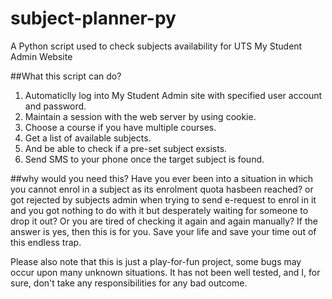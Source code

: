 # subject-planner-py
A Python script used to check subjects availability for UTS My Student Admin Website

##What this script can do?
1. Automaticlly log into My Student Admin site with specified user account and password.
2. Maintain a session with the web server by using cookie.
3. Choose a course if you have multiple courses.
3. Get a list of available subjects.
4. And be able to check if a pre-set subject exsists.
5. Send SMS to your phone once the target subject is found.

##why would you need this?
Have you ever been into a situation in which you cannot enrol in a subject as its enrolment quota hasbeen reached? or got rejected by subjects admin when trying to send e-request to enrol in it and you got nothing to do with it but desperately waiting for someone to drop it out? Or you are tired of checking it again and again manually? If the answer is yes, then this is for you. Save your life and save your time out of this endless trap.

Please also note that this is just a play-for-fun project, some bugs may occur upon many unknown situations. It has not been well tested, and I, for sure, don't take any responsibilities for any bad outcome.
